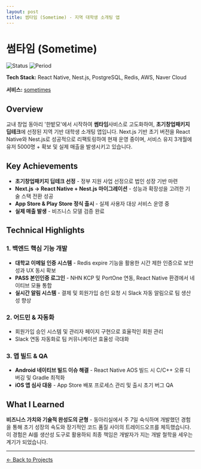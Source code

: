 ```yaml
---
layout: post
title: 썸타임 (Sometime) - 지역 대학생 소개팅 앱
---
```


# 썸타임 (Sometime)

![Status](https://img.shields.io/badge/Status-LIVE-success) ![Period](https://img.shields.io/badge/Period-2024~현재-blue)

**Tech Stack:** React Native, Nest.js, PostgreSQL, Redis, AWS, Naver Cloud

**서비스:** [sometimes](https://info.some-in-univ.com/)

## Overview

교내 창업 동아리 '한밭모'에서 시작하여 **썸타임**사비스로 고도화하여, **초기창업패키지 딥테크**에 선정된 지역 기반 대학생 소개팅 앱입니다. Next.js 기반 초기 버전을 React Native와 Nest.js로 성공적으로 리팩토링하여 현재 운영 중이며, 서비스 유지 3개월에 유저 5000명 + 확보 및 실제 매출을 발생시키고 있습니다.

## Key Achievements

- **초기창업패키지 딥테크 선정** - 정부 지원 사업 선정으로 법인 성장 기반 마련
- **Next.js → React Native + Nest.js 마이그레이션** - 성능과 확장성을 고려한 기술 스택 전환 성공
- **App Store & Play Store 정식 출시** - 실제 사용자 대상 서비스 운영 중
- **실제 매출 발생** - 비즈니스 모델 검증 완료

## Technical Highlights

### 1. 백엔드 핵심 기능 개발

- **대학교 이메일 인증 시스템** - Redis expire 기능을 활용한 시간 제한 인증으로 보안성과 UX 동시 확보
- **PASS 본인인증 로그인** - NHN KCP 및 PortOne 연동, React Native 환경에서 네이티브 모듈 통합
- **실시간 알림 시스템** - 결제 및 회원가입 승인 요청 시 Slack 자동 알림으로 팀 생산성 향상

### 2. 어드민 & 자동화

- 회원가입 승인 시스템 및 관리자 페이지 구현으로 효율적인 회원 관리
- Slack 연동 자동화로 팀 커뮤니케이션 효율성 극대화

### 3. 앱 빌드 & QA

- **Android 네이티브 빌드 이슈 해결** - React Native AOS 빌드 시 C/C++ 오류 디버깅 및 Gradle 최적화
- **iOS 앱 심사 대응** - App Store 배포 프로세스 관리 및 출시 초기 버그 QA

## What I Learned

**비즈니스 가치와 기술적 완성도의 균형** - 동아리실에서 주 7일 숙식하며 개발했던 경험을 통해 초기 성장의 속도와 장기적인 코드 품질 사이의 트레이드오프를 체득했습니다. 이 경험은 AI를 생산성 도구로 활용하되 최종 책임은 개발자가 지는 개발 철학을 세우는 계기가 되었습니다.

---

[← Back to Projects](/#projects)
